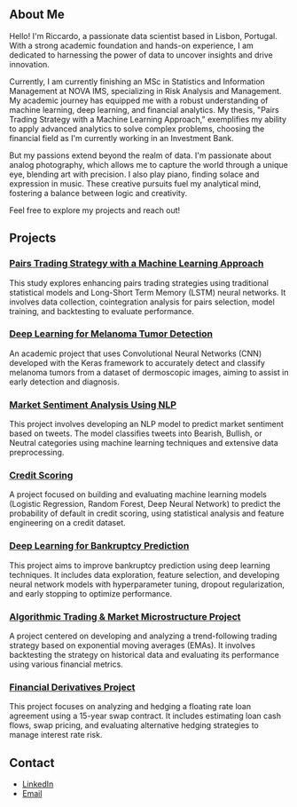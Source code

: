 ## About Me

Hello! I'm Riccardo, a passionate data scientist based in Lisbon, Portugal. With a strong academic foundation and hands-on experience, I am dedicated to harnessing the power of data to uncover insights and drive innovation.

Currently, I am currently finishing an MSc in Statistics and Information Management at NOVA IMS, specializing in Risk Analysis and Management. My academic journey has equipped me with a robust understanding of machine learning, deep learning, and financial analytics. My thesis, "Pairs Trading Strategy with a Machine Learning Approach," exemplifies my ability to apply advanced analytics to solve complex problems, choosing the financial field as I'm currently working in an Investment Bank.

But my passions extend beyond the realm of data. I'm passionate about analog photography, which allows me to capture the world through a unique eye, blending art with precision. I also play piano, finding solace and expression in music. These creative pursuits fuel my analytical mind, fostering a balance between logic and creativity. 

Feel free to explore my projects and reach out!


## Projects

### [Pairs Trading Strategy with a Machine Learning Approach](https://github.com/riccardogurzu/pair-trading-strategy)
This study explores enhancing pairs trading strategies using traditional statistical models and Long-Short Term Memory (LSTM) neural networks. It involves data collection, cointegration analysis for pairs selection, model training, and backtesting to evaluate performance.

### [Deep Learning for Melanoma Tumor Detection](https://github.com/riccardogurzu/melanoma-tumor-detection)
An academic project that uses Convolutional Neural Networks (CNN) developed with the Keras framework to accurately detect and classify melanoma tumors from a dataset of dermoscopic images, aiming to assist in early detection and diagnosis.

### [Market Sentiment Analysis Using NLP](https://github.com/riccardogurzu/stock-market-nlp-prediction)
This project involves developing an NLP model to predict market sentiment based on tweets. The model classifies tweets into Bearish, Bullish, or Neutral categories using machine learning techniques and extensive data preprocessing.

### [Credit Scoring](https://github.com/riccardogurzu/credit-scoring-ml-models)
A project focused on building and evaluating machine learning models (Logistic Regression, Random Forest, Deep Neural Network) to predict the probability of default in credit scoring, using statistical analysis and feature engineering on a credit dataset.

### [Deep Learning for Bankruptcy Prediction](https://github.com/riccardogurzu/comp_bankruptcy)
This project aims to improve bankruptcy prediction using deep learning techniques. It includes data exploration, feature selection, and developing neural network models with hyperparameter tuning, dropout regularization, and early stopping to optimize performance.

### [Algorithmic Trading & Market Microstructure Project](https://github.com/riccardogurzu/algo-trading)
A project centered on developing and analyzing a trend-following trading strategy based on exponential moving averages (EMAs). It involves backtesting the strategy on historical data and evaluating its performance using various financial metrics.

### [Financial Derivatives Project](https://github.com/riccardogurzu/financial-project-swap)
This project focuses on analyzing and hedging a floating rate loan agreement using a 15-year swap contract. It includes estimating loan cash flows, swap pricing, and evaluating alternative hedging strategies to manage interest rate risk.



## Contact
- [LinkedIn](https://www.linkedin.com/in/riccardo-g-a38290224/)
- [Email](mailto:riccardogurzu@yahoo.it)
